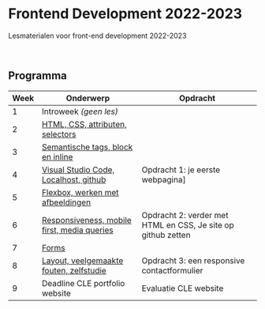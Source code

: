 # Frontend Development 2022-2023

Lesmaterialen voor front-end development 2022-2023

<br>

## Programma

| Week | Onderwerp | Opdracht | 
|------|---------|----------|
| 1 | Introweek *(geen les)* | | 
| 2 | [HTML, CSS, attributen, selectors](./week2.md) | | 
| 3 | [Semantische tags, block en inline](./week3.md) |  | 
| 4 | [Visual Studio Code, Localhost, github](./week4.md) | Opdracht 1: je eerste webpagina] | 
| 5 | [Flexbox, werken met afbeeldingen](./week5.md) |  | 
| 6 | [Responsiveness, mobile first, media queries](./week6.md) | Opdracht 2: verder met HTML en CSS, Je site op github zetten | 
| 7 | [Forms](./week7.md) |  | 
| 8 | [Layout, veelgemaakte fouten, zelfstudie ](./week8.md) | Opdracht 3: een responsive contactformulier | 
| 9 | Deadline CLE portfolio website | Evaluatie CLE website | 